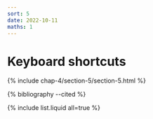 ```yaml
---
sort: 5
date: 2022-10-11
maths: 1
---
```


# Keyboard shortcuts

{% include chap-4/section-5/section-5.html %}

{% bibliography --cited %}

{% include list.liquid all=true %}
